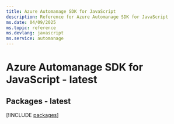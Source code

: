 ```yaml
---
title: Azure Automanage SDK for JavaScript
description: Reference for Azure Automanage SDK for JavaScript
ms.date: 04/09/2025
ms.topic: reference
ms.devlang: javascript
ms.service: automanage
---
```

# Azure Automanage SDK for JavaScript - latest
## Packages - latest
[!INCLUDE [packages](automanage-index.md)]